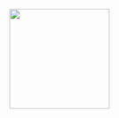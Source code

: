 <!-- ### Hi there 👋 -->

<!--
**Yoonion/Yoonion** is a ✨ _special_ ✨ repository because its `README.md` (this file) appears on your GitHub profile.

Here are some ideas to get you started:

- 🔭 I’m currently working on ...
- 🌱 I’m currently learning ...
- 👯 I’m looking to collaborate on ...
- 🤔 I’m looking for help with ...
- 💬 Ask me about ...
- 📫 How to reach me: ...
- 😄 Pronouns: ...
- ⚡ Fun fact: ...
-->


<div align="center">
  
  <!-- Most Used Languages  -->
  <a href="https://github.com/Yoonion"><img align="center" style="height:180px" src="https://github-readme-stats.vercel.app/api/top-langs/?username=Yoonion&layout=Demo&theme=nord&hide_border=true" /></a> 
  
</div>
